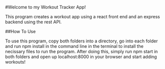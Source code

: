 #Welcome to my Workout Tracker App!

This program creates a workout app using a react front end and an express backend using the rest API. 

##How To Use

To use this program, copy both folders into a directory, go into each folder and run npm install in the 
command line in the terminal to install the necissary files to run the program. After doing this, simply
run npm start in both folders and open up localhost:8000 in your browser and start adding workouts!
